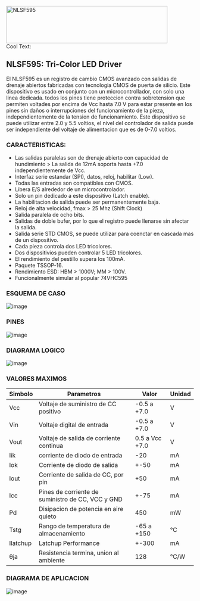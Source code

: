 <a href="https://cooltext.com"><img src="https://images.cooltext.com/5620455.png" width="433" height="100" alt="NLSF595" /></a> <br /><a href="http://es.cooltext.com" target="_top"><img src="https://cooltext.com/images/ct_pixel.gif" width="80" height="15" alt="Cool Text: Generador de Logotipos y Gráficos." border="0" /></a>

## NLSF595: Tri-Color LED Driver
El NLSF595 es un registro de cambio CMOS avanzado con salidas de drenaje abiertos fabricadas con tecnologia CMOS de puerta de silicio. Este dispositivo es usado en conjunto con un microcontrollador, con solo una linea dedicada. todos los pines tiene proteccion contra sobretension que permiten voltades por encima de Vcc hasta 7.0 V para estar presente en los pines sin daños o interrupciones del funcionamiento de la pieza, independientemente de la tension de funcionamiento. Este dispositivo se puede utilizar entre 2.0 y 5.5 voltios, el nivel del controlador de salida puede ser independiente del voltaje de alimentacion que es de 0-7.0 voltios.

### CARACTERISTICAS:
- Las salidas paralelas son de drenaje abierto con capacidad de hundimiento > La salida de 12mA soporta hasta +7.0 independientemente de Vcc.
- Interfaz serie estandar (SPI), datos, reloj, habilitar (Low).
- Todas las entradas son compatibles con CMOS.
- Libera E/S alrededor de un microcontrolador.
- Solo un pin dedicado a este dispositivo (Latch enable).
- La habilitacion de salida puede ser permanentemente baja.
- Reloj de alta velocidad, fmax > 25 Mhz (Shift Clock)
- Salida paralela de ocho bits.
- Salidas de doble bufer, por lo que el registro puede llenarse sin afectar la salida.
- Salida serie STD CMOS, se puede utilizar para coenctar en cascada mas de un dispositivo.
- Cada pieza controla dos LED tricolores.
- Dos dispositivios pueden controlar 5 LED tricolores.
- El rendimiento del pestillo supera los 100mA.
- Paquete TSSOP-16.
- Rendimiento ESD: HBM > 1000V; MM > 100V.
- Funcionalmente simular al popular 74VHC595

### ESQUEMA DE CASO
![image](https://user-images.githubusercontent.com/57473019/191574574-c56abd9a-05c9-4fd6-9b3f-9f1c0cd93e96.png)

### PINES
![image](https://i.ibb.co/W5T0FZP/pines.png)

### DIAGRAMA LOGICO
![image](https://i.ibb.co/db3ycJt/diagrama-logico.png)

### VALORES MAXIMOS
| Simbolo  | Parametros                                        | Valor          | Unidad |
|----------|---------------------------------------------------|----------------|--------|
| Vcc      | Voltaje de suministro de CC positivo              | -0.5 a +7.0    | V      |
| Vin      | Voltaje digital de entrada                        | -0.5 a +7.0    | V      |
| Vout     | Voltaje de salida de corriente continua           | 0.5 a Vcc +7.0 | V      |
| Iik      | corriente de diodo de entrada                     | -20            | mA     |
| Iok      | Corriente de diodo de salida                      | +-50           | mA     |
| Iout     | Corriente de salida de CC, por pin                | +50            | mA     |
| Icc      | Pines de corriente de suministro de CC, VCC y GND | +-75           | mA     |
| Pd       | Disipacion de potencia en aire quieto             | 450            | mW     |
| Tstg     | Rango de temperatura de almacenamiento            | -65 a +150     | °C     |
| Ilatchup | Latchup Performance                               | +-300          | mA     |
| θja      | Resistencia termina, union al ambiente            | 128            | °C/W   |

### DIAGRAMA DE APLICACION
![image](https://user-images.githubusercontent.com/57473019/191581181-05f0b6f5-73be-4788-9b33-b67205c6989a.png)
